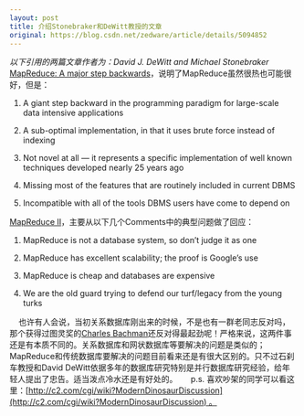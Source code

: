 ```yaml
---
layout: post
title: 介绍Stonebraker和DeWitt教授的文章
original: https://blog.csdn.net/zedware/article/details/5094852
---
```

*以下引用的两篇文章作者为：David J. DeWitt and Michael Stonebraker* 
[MapReduce: A major step backwards](http://databasecolumn.vertica.com/database-innovation/mapreduce-a-major-step-backwards/ "MapReduce: A major step backwards")，说明了MapReduce虽然很热也可能很好，但是： 
1. A giant step backward in the programming paradigm for large-scale data intensive applications  

2. A sub-optimal implementation, in that it uses brute force instead of indexing
3. Not novel at all — it represents a specific implementation of well known techniques developed nearly 25 years ago
4. Missing most of the features that are routinely included in current DBMS 
5. Incompatible with all of the tools DBMS users have come to depend on

[MapReduce II](http://databasecolumn.vertica.com/database-innovation/mapreduce-ii/ "MapReduce II")，主要从以下几个Comments中的典型问题做了回应：
1. MapReduce is not a database system, so don’t judge it as one  

2. MapReduce has excellent scalability; the proof is Google’s use 
3. MapReduce is cheap and databases are expensive 
4. We are the old guard trying to defend our turf/legacy from the young turks

    也许有人会说，当初关系数据库刚出来的时候，不是也有一群老同志反对吗，那个获得过图灵奖的[Charles Bachman](http://en.wikipedia.org/wiki/Charles_Bachman)还反对得最起劲呢！严格来说，这两件事还是有本质不同的。关系数据库和网状数据库等要解决的问题是类似的；MapReduce和传统数据库要解决的问题目前看来还是有很大区别的。只不过石刹车教授和David DeWitt依据多年的数据库研究特别是并行数据库研究经验，给年轻人提出了忠告。适当泼点冷水还是有好处的。
 
   p.s. 喜欢吵架的同学可以看这里：[http://c2.com/cgi/wiki?ModernDinosaurDiscussion](http://c2.com/cgi/wiki?ModernDinosaurDiscussion) 。
 
